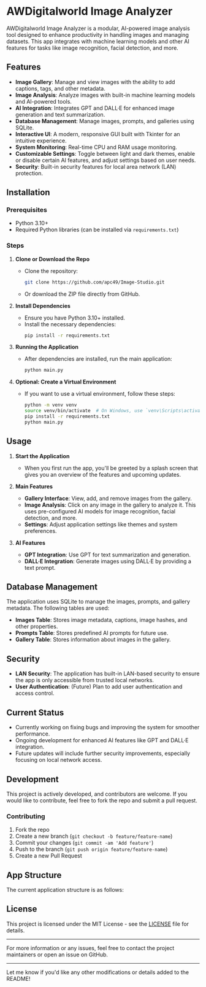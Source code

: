 # AWDigitalworld Image Analyzer

AWDigitalworld Image Analyzer is a modular, AI-powered image analysis tool designed to enhance productivity in handling images and managing datasets. This app integrates with machine learning models and other AI features for tasks like image recognition, facial detection, and more.

## Features

- **Image Gallery**: Manage and view images with the ability to add captions, tags, and other metadata.
- **Image Analysis**: Analyze images with built-in machine learning models and AI-powered tools.
- **AI Integration**: Integrates GPT and DALL·E for enhanced image generation and text summarization.
- **Database Management**: Manage images, prompts, and galleries using SQLite.
- **Interactive UI**: A modern, responsive GUI built with Tkinter for an intuitive experience.
- **System Monitoring**: Real-time CPU and RAM usage monitoring.
- **Customizable Settings**: Toggle between light and dark themes, enable or disable certain AI features, and adjust settings based on user needs.
- **Security**: Built-in security features for local area network (LAN) protection.

## Installation

### Prerequisites

- Python 3.10+
- Required Python libraries (can be installed via `requirements.txt`)

### Steps

1. **Clone or Download the Repo**
   - Clone the repository:
     ```bash
     git clone https://github.com/apc49/Image-Studio.git
     ```
   - Or download the ZIP file directly from GitHub.

2. **Install Dependencies**
   - Ensure you have Python 3.10+ installed.
   - Install the necessary dependencies:
     ```bash
     pip install -r requirements.txt
     ```

3. **Running the Application**
   - After dependencies are installed, run the main application:
     ```bash
     python main.py
     ```

4. **Optional: Create a Virtual Environment**
   - If you want to use a virtual environment, follow these steps:
     ```bash
     python -m venv venv
     source venv/bin/activate  # On Windows, use `venv\Scripts\activate`
     pip install -r requirements.txt
     python main.py
     ```

## Usage

1. **Start the Application**
   - When you first run the app, you'll be greeted by a splash screen that gives you an overview of the features and upcoming updates.

2. **Main Features**
   - **Gallery Interface**: View, add, and remove images from the gallery.
   - **Image Analysis**: Click on any image in the gallery to analyze it. This uses pre-configured AI models for image recognition, facial detection, and more.
   - **Settings**: Adjust application settings like themes and system preferences.

3. **AI Features**
   - **GPT Integration**: Use GPT for text summarization and generation.
   - **DALL·E Integration**: Generate images using DALL·E by providing a text prompt.

## Database Management

The application uses SQLite to manage the images, prompts, and gallery metadata. The following tables are used:

- **Images Table**: Stores image metadata, captions, image hashes, and other properties.
- **Prompts Table**: Stores predefined AI prompts for future use.
- **Gallery Table**: Stores information about images in the gallery.

## Security

- **LAN Security**: The application has built-in LAN-based security to ensure the app is only accessible from trusted local networks.
- **User Authentication**: (Future) Plan to add user authentication and access control.

## Current Status

- Currently working on fixing bugs and improving the system for smoother performance.
- Ongoing development for enhanced AI features like GPT and DALL·E integration.
- Future updates will include further security improvements, especially focusing on local network access.

## Development

This project is actively developed, and contributors are welcome. If you would like to contribute, feel free to fork the repo and submit a pull request.

### Contributing

1. Fork the repo
2. Create a new branch (`git checkout -b feature/feature-name`)
3. Commit your changes (`git commit -am 'Add feature'`)
4. Push to the branch (`git push origin feature/feature-name`)
5. Create a new Pull Request

## App Structure

The current application structure is as follows:


## License

This project is licensed under the MIT License - see the [LICENSE](LICENSE) file for details.

---

For more information or any issues, feel free to contact the project maintainers or open an issue on GitHub.

---

Let me know if you'd like any other modifications or details added to the README!
